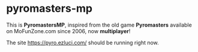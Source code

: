 # pyromasters-mp

This is **PyromastersMP**, inspired from the old game **Pyromasters** available on MoFunZone.com since 2006, now **multiplayer**!

The site https://pyro.ezluci.com/ should be running right now.